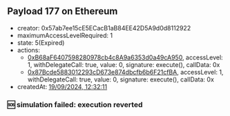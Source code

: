 ## Payload 177 on Ethereum

- creator: 0x57ab7ee15cE5ECacB1aB84EE42D5A9d0d8112922
- maximumAccessLevelRequired: 1
- state: 5(Expired)
- actions:
  - [0xB68aF6407598280978cb4c8A9a6353d0a49cA950](https://etherscan.io/tx/0xB68aF6407598280978cb4c8A9a6353d0a49cA950), accessLevel: 1, withDelegateCall: true, value: 0, signature: execute(), callData: 0x
  - [0x87Bcde5883012293cD673e874dbcfb6b6F21cfBA](https://etherscan.io/tx/0x87Bcde5883012293cD673e874dbcfb6b6F21cfBA), accessLevel: 1, withDelegateCall: true, value: 0, signature: execute(), callData: 0x
- createdAt: [19/09/2024, 12:32:11](https://etherscan.io/tx/0x0b9785112412454407ee7cc72bfd7bf55f405d3c581a4ffe367c530c648e22f1)

### :sos: simulation failed: execution reverted
